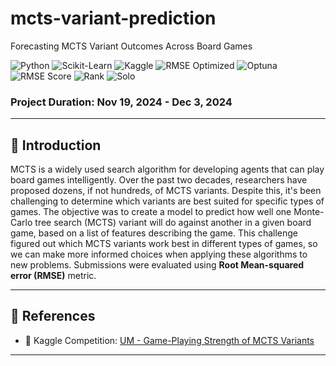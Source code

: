 # mcts-variant-prediction
Forecasting MCTS Variant Outcomes Across Board Games

![Python](https://img.shields.io/badge/Python-3776AB?style=for-the-badge&logo=python&logoColor=white)
![Scikit-Learn](https://img.shields.io/badge/Scikit--Learn-F7931E?style=for-the-badge&logo=scikit-learn&logoColor=white)
![Kaggle](https://img.shields.io/badge/Kaggle-20BEFF?style=for-the-badge&logo=kaggle&logoColor=white)
![RMSE Optimized](https://img.shields.io/badge/Metric-RMSE-yellowgreen?style=for-the-badge)
![Optuna](https://img.shields.io/badge/Approach-Gradient--Boosting-blueviolet?style=for-the-badge)
![RMSE Score](https://img.shields.io/badge/Best%20Score-0.43491-2ECC71?style=for-the-badge)
![Rank](https://img.shields.io/badge/Rank-580%20of%201608-brightgreen?style=for-the-badge)
![Solo](https://img.shields.io/badge/Submission-Solo-orange?style=for-the-badge)

### Project Duration: Nov 19, 2024 - Dec 3, 2024
---

## 🌟 Introduction

MCTS is a widely used search algorithm for developing agents that can play board games intelligently. Over the past two decades, researchers have proposed dozens, if not hundreds, of MCTS variants. Despite this, it's been challenging to determine which variants are best suited for specific types of games. The objective was to create a model to predict how well one Monte-Carlo tree search (MCTS) variant will do against another in a given board game, based on a list of features describing the game. This challenge figured out which MCTS variants work best in different types of games, so we can make more informed choices when applying these algorithms to new problems. Submissions were evaluated using **Root Mean-squared error (RMSE)** metric.

---

## 🔗 References

- 📁 Kaggle Competition: <a href="https://www.kaggle.com/competitions/um-game-playing-strength-of-mcts-variants" target="_blank">UM - Game-Playing Strength of MCTS Variants</a><br>

---
